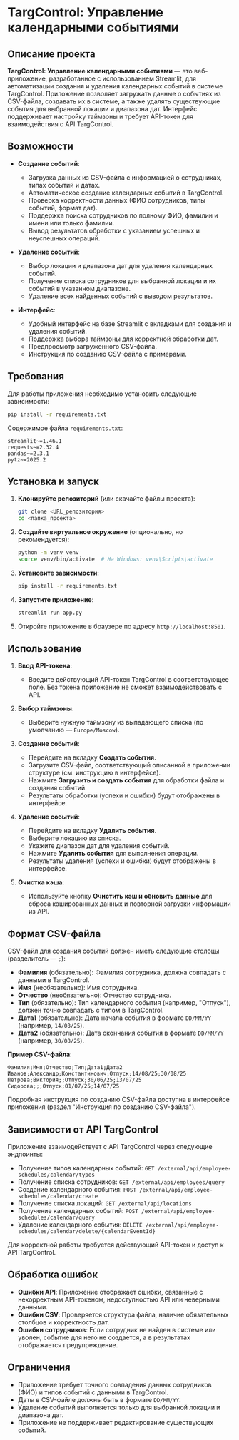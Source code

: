 # TargControl: Управление календарными событиями

## Описание проекта

**TargControl: Управление календарными событиями** — это веб-приложение, разработанное с использованием Streamlit, для автоматизации создания и удаления календарных событий в системе TargControl. Приложение позволяет загружать данные о событиях из CSV-файла, создавать их в системе, а также удалять существующие события для выбранной локации и диапазона дат. Интерфейс поддерживает настройку таймзоны и требует API-токен для взаимодействия с API TargControl.

## Возможности

- **Создание событий**:
  - Загрузка данных из CSV-файла с информацией о сотрудниках, типах событий и датах.
  - Автоматическое создание календарных событий в TargControl.
  - Проверка корректности данных (ФИО сотрудников, типы событий, формат дат).
  - Поддержка поиска сотрудников по полному ФИО, фамилии и имени или только фамилии.
  - Вывод результатов обработки с указанием успешных и неуспешных операций.

- **Удаление событий**:
  - Выбор локации и диапазона дат для удаления календарных событий.
  - Получение списка сотрудников для выбранной локации и их событий в указанном диапазоне.
  - Удаление всех найденных событий с выводом результатов.

- **Интерфейс**:
  - Удобный интерфейс на базе Streamlit с вкладками для создания и удаления событий.
  - Поддержка выбора таймзоны для корректной обработки дат.
  - Предпросмотр загруженного CSV-файла.
  - Инструкция по созданию CSV-файла с примерами.

## Требования

Для работы приложения необходимо установить следующие зависимости:

```bash
pip install -r requirements.txt
```

Содержимое файла `requirements.txt`:

```
streamlit~=1.46.1
requests~=2.32.4
pandas~=2.3.1
pytz~=2025.2
```

## Установка и запуск

1. **Клонируйте репозиторий** (или скачайте файлы проекта):
   ```bash
   git clone <URL_репозитория>
   cd <папка_проекта>
   ```

2. **Создайте виртуальное окружение** (опционально, но рекомендуется):
   ```bash
   python -m venv venv
   source venv/bin/activate  # На Windows: venv\Scripts\activate
   ```

3. **Установите зависимости**:
   ```bash
   pip install -r requirements.txt
   ```

4. **Запустите приложение**:
   ```bash
   streamlit run app.py
   ```

5. Откройте приложение в браузере по адресу `http://localhost:8501`.

## Использование

1. **Ввод API-токена**:
   - Введите действующий API-токен TargControl в соответствующее поле. Без токена приложение не сможет взаимодействовать с API.

2. **Выбор таймзоны**:
   - Выберите нужную таймзону из выпадающего списка (по умолчанию — `Europe/Moscow`).

3. **Создание событий**:
   - Перейдите на вкладку **Создать события**.
   - Загрузите CSV-файл, соответствующий описанной в приложении структуре (см. инструкцию в интерфейсе).
   - Нажмите **Загрузить и создать события** для обработки файла и создания событий.
   - Результаты обработки (успехи и ошибки) будут отображены в интерфейсе.

4. **Удаление событий**:
   - Перейдите на вкладку **Удалить события**.
   - Выберите локацию из списка.
   - Укажите диапазон дат для удаления событий.
   - Нажмите **Удалить события** для выполнения операции.
   - Результаты удаления (успехи и ошибки) будут отображены в интерфейсе.

5. **Очистка кэша**:
   - Используйте кнопку **Очистить кэш и обновить данные** для сброса кэшированных данных и повторной загрузки информации из API.

## Формат CSV-файла

CSV-файл для создания событий должен иметь следующие столбцы (разделитель — `;`):
- **Фамилия** (обязательно): Фамилия сотрудника, должна совпадать с данными в TargControl.
- **Имя** (необязательно): Имя сотрудника.
- **Отчество** (необязательно): Отчество сотрудника.
- **Тип** (обязательно): Тип календарного события (например, "Отпуск"), должен точно совпадать с типом в TargControl.
- **Дата1** (обязательно): Дата начала события в формате `DD/MM/YY` (например, `14/08/25`).
- **Дата2** (обязательно): Дата окончания события в формате `DD/MM/YY` (например, `30/08/25`).

**Пример CSV-файла**:

```csv
Фамилия;Имя;Отчество;Тип;Дата1;Дата2
Иванов;Александр;Константинович;Отпуск;14/08/25;30/08/25
Петрова;Виктория;;Отпуск;30/06/25;13/07/25
Сидорова;;;Отпуск;01/07/25;14/07/25
```

Подробная инструкция по созданию CSV-файла доступна в интерфейсе приложения (раздел "Инструкция по созданию CSV-файла").

## Зависимости от API TargControl

Приложение взаимодействует с API TargControl через следующие эндпоинты:
- Получение типов календарных событий: `GET /external/api/employee-schedules/calendar/types`
- Получение списка сотрудников: `GET /external/api/employees/query`
- Создание календарного события: `POST /external/api/employee-schedules/calendar/create`
- Получение списка локаций: `GET /external/api/locations`
- Получение календарных событий: `POST /external/api/employee-schedules/calendar/query`
- Удаление календарного события: `DELETE /external/api/employee-schedules/calendar/delete/{calendarEventId}`

Для корректной работы требуется действующий API-токен и доступ к API TargControl.

## Обработка ошибок

- **Ошибки API**: Приложение отображает ошибки, связанные с некорректным API-токеном, недоступностью API или неверными данными.
- **Ошибки CSV**: Проверяется структура файла, наличие обязательных столбцов и корректность дат.
- **Ошибки сотрудников**: Если сотрудник не найден в системе или уволен, событие для него не создается, а в результатах отображается предупреждение.

## Ограничения

- Приложение требует точного совпадения данных сотрудников (ФИО) и типов событий с данными в TargControl.
- Даты в CSV-файле должны быть в формате `DD/MM/YY`.
- Удаление событий выполняется только для выбранной локации и диапазона дат.
- Приложение не поддерживает редактирование существующих событий.
